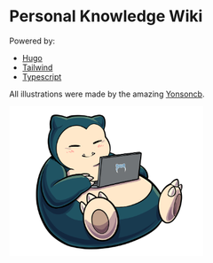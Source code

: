 # Personal Knowledge Wiki

Powered by:

- [Hugo](https://gohugo.io)
- [Tailwind](https://tailwindcss.com)
- [Typescript](https://www.typescriptlang.org)

All illustrations were made by the amazing [Yonsoncb](https://www.yonsoncb.com/socials).

<img
    width="350"
    src="https://raw.githubusercontent.com/fourjuaneight/wiki/master/assets/img/logo.png"
    alt="An illustration of Snorlax sitting on a coach, coding on his laptop."
  />
